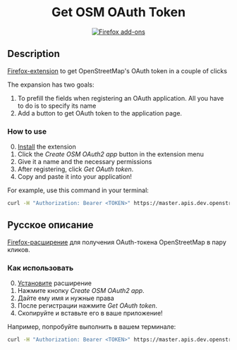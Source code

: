 
<h1 align="center">Get OSM OAuth Token</h1>
<p align="center">
  <a href="https://addons.mozilla.org/en-US/firefox/addon/get-osm-oauth-token">
    <img src="https://i.imgur.com/dvof8rG.png" alt="Firefox add-ons"></a>
</p>

## Description
[Firefox-extension](https://addons.mozilla.org/en/firefox/addon/get-osm-oauth-token/) to get OpenStreetMap's OAuth token in a couple of clicks

The expansion has two goals:

1. To prefill the fields when registering an OAuth application. All you have to do is to specify its name
2. Add a button to get OAuth token to the application page.

### How to use

0. [Install](https://addons.mozilla.org/en/firefox/addon/get-osm-oauth-token/) the extension
1. Click the _Create OSM OAuth2 app_ button in the extension menu
2. Give it a name and the necessary permissions
3. After registering, click _Get OAuth token_.
4. Copy and paste it into your application!

For example, use this command in your terminal: 
```bash
curl -H "Authorization: Bearer <TOKEN>" https://master.apis.dev.openstreetmap.org/api/0.6/user/details.json
```

## Русское описание

[Firefox-расширение](https://addons.mozilla.org/ru/firefox/addon/get-osm-oauth-token/) для получения OAuth-токена OpenStreetMap в пару кликов.

### Как использовать

0. [Установите](https://addons.mozilla.org/ru/firefox/addon/get-osm-oauth-token/) расширение
1. Нажмите кнопку _Create OSM OAuth2 app_.
2. Дайте ему имя и нужные права
3. После регистрации нажмите _Get OAuth token_.
4. Скопируйте и вставьте его в ваше приложение!  

Например, попробуйте выполнить в вашем терминале:
```bash
curl -H "Authorization: Bearer <TOKEN>" https://master.apis.dev.openstreetmap.org/api/0.6/user/details.json
```